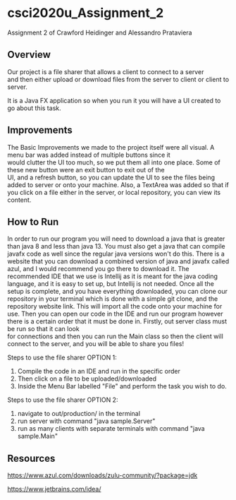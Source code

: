 # csci2020u_Assignment_2
Assignment 2 of Crawford Heidinger and Alessandro Prataviera


Overview
---------------------------------------------------
Our project is a file sharer that allows a client to connect to a server  
and then either upload or download files from the server to client or client to server.  
  
It is a Java FX application so when you run it you will have a UI created to go about this task.


Improvements
-----------------------------------------------------------------------------------------------
The Basic Improvements we made to the project itself were all visual. A menu bar was added instead of multiple buttons since it  
would clutter the UI too much, so we put them all into one place. Some of these new button were an exit button to exit out of the  
UI, and a refresh button, so you can update the UI to see the files being added to server or onto your machine. Also, a TextArea was
added so that if you click on a file either in the server, or local repository, you can view its content.

How to Run
-----------------------------------------------------------------------------------------------
In order to run our program you will need to download a java that is greater than java 8 and less than java 13.
You must also get a java that can compile javafx code as well since the regular java versions won't do this.
There is a website that you can download a combined version of java and javafx called azul, and I would
recommend you go there to download it. The recommended IDE that we use is Intellij as it is meant for the
java coding language, and it is easy to set up, but Intellij is not needed. Once all the setup is complete, and you
have everything downloaded, you can clone our repository in your terminal which is done with a simple git
clone, and the repository website link. This will import all the code onto your machine for use. Then you
can open our code in the IDE and run our program however there is a certain order that it must be done in. Firstly, out server class must be run so that it can look   
for connections and then you can run the Main class so then the client will connect to the server, and you will be able to share you files!

Steps to use the file sharer OPTION 1:
1. Compile the code in an IDE and run in the specific order
2. Then click on a file to be uploaded/downloaded
3. Inside the Menu Bar labelled "File" and perform the task you wish to do.

Steps to use the file sharer OPTION 2:
1. navigate to out/production/ in the terminal
2. run server with command "java sample.Server"
3. run as many clients with separate terminals with command "java sample.Main"


Resources
-----------------------------------------------------------------------------------------------
https://www.azul.com/downloads/zulu-community/?package=jdk

https://www.jetbrains.com/idea/